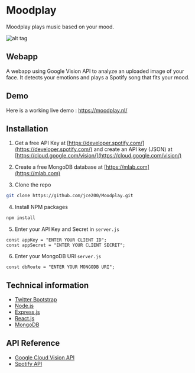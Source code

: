 # Moodplay
Moodplay plays music based on your mood.

![alt tag](https://www.monastic.nl/screenshot.png "Homepage")

## Webapp
A webapp using Google Vision API to analyze an uploaded image of your face. It detects your emotions and plays a Spotify song that fits your mood.

## Demo
Here is a working live demo :  https://moodplay.nl/

## Installation

1. Get a free API Key at [https://developer.spotify.com/](https://developer.spotify.com/) and create an API key (JSON) at [https://cloud.google.com/vision/](https://cloud.google.com/vision/)

2. Create a free MongoDB database at [https://mlab.com](https://mlab.com)

3. Clone the repo
```sh
git clone https://github.com/jce200/Moodplay.git
```
4. Install NPM packages
```sh
npm install
```
5. Enter your API Key and Secret in `server.js`
```JS
const appKey = "ENTER YOUR CLIENT ID";
const appSecret = "ENTER YOUR CLIENT SECRET";
```
6. Enter your MongoDB URI `server.js`
```JS
const dbRoute = "ENTER YOUR MONGODB URI";
```



## Technical information
* [Twitter Bootstrap](https://getbootstrap.com/)
* [Node.js](https://nodejs.org/en/docs/)
* [Express.js](https://expressjs.com/)
* [React.js](https://reactjs.org/)
* [MongoDB](https://www.mongodb.com/)

## API Reference
* [Google Cloud Vision API](https://cloud.google.com/vision/docs/apis)
* [Spotify API](https://developer.spotify.com/documentation/web-api/)
